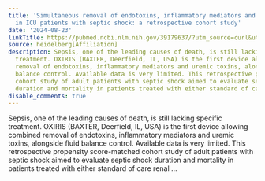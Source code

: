 ```yaml
---
title: 'Simultaneous removal of endotoxins, inflammatory mediators and uremic toxins
  in ICU patients with septic shock: a retrospective cohort study'
date: '2024-08-23'
linkTitle: https://pubmed.ncbi.nlm.nih.gov/39179637/?utm_source=curl&utm_medium=rss&utm_campaign=pubmed-2&utm_content=1FakS-2QOkCT8HsMOQP1bCRQ4YzyumYOmxmF0moLsQ3dFB1E9V&fc=20220326224207&ff=20240824182422&v=2.18.0.post9+e462414
source: heidelberg[Affiliation]
description: Sepsis, one of the leading causes of death, is still lacking specific
  treatment. OXIRIS (BAXTER, Deerfield, IL, USA) is the first device allowing combined
  removal of endotoxins, inflammatory mediators and uremic toxins, alongside fluid
  balance control. Available data is very limited. This retrospective propensity score-matched
  cohort study of adult patients with septic shock aimed to evaluate septic shock
  duration and mortality in patients treated with either standard of care renal ...
disable_comments: true
---
```

Sepsis, one of the leading causes of death, is still lacking specific treatment. OXIRIS (BAXTER, Deerfield, IL, USA) is the first device allowing combined removal of endotoxins, inflammatory mediators and uremic toxins, alongside fluid balance control. Available data is very limited. This retrospective propensity score-matched cohort study of adult patients with septic shock aimed to evaluate septic shock duration and mortality in patients treated with either standard of care renal ...